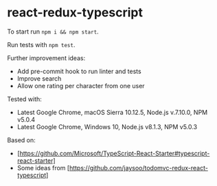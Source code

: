 # react-redux-typescript

To start run `npm i && npm start`.

Run tests with `npm test`.

Further improvement ideas:
- Add pre-commit hook to run linter and tests
- Improve search
- Allow one rating per character from one user

Tested with:
- Latest Google Chrome, macOS Sierra 10.12.5, Node.js v.7.10.0, NPM v5.0.4
- Latest Google Chrome, Windows 10, Node.js v8.1.3, NPM v5.0.3

Based on:
- [https://github.com/Microsoft/TypeScript-React-Starter#typescript-react-starter]
- Some ideas from [https://github.com/jaysoo/todomvc-redux-react-typescript]
